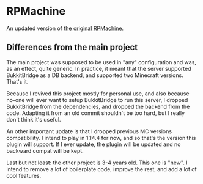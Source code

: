 RPMachine
=========

An updated version of [the original RPMachine](https://github.com/BridgeAPIs/RPMachine).

## Differences from the main project

The main project was supposed to be used in "any" configuration and was, as an effect, quite generic. In practice, it meant 
that the server supported BukkitBridge as a DB backend, and supported two Minecraft versions. That's it.

Because I revived this project mostly for personal use, and also because no-one will ever want to setup
BukkitBridge to run this server, I dropped BukkitBridge from the dependencies, and dropped the backend from the code.
Adapting it from an old commit shouldn't be too hard, but I really don't think it's useful.

An other important update is that I dropped previous MC versions compatibility. I intend to play in 1.14.4 for now, and 
so that's the version this plugin will support. If I ever update, the plugin will be updated and no backward compat will 
be kept.

Last but not least: the other project is 3-4 years old. This one is "new". I intend to remove a lot of boilerplate code,
improve the rest, and add a lot of cool features. 
